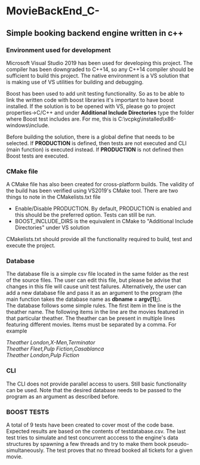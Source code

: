 # MovieBackEnd_C-
## Simple booking backend engine written in c++

### Environment used for development
Microsoft Visual Studio 2019 has been used for developing this project. The compiler has been downgraded to C++14, so any C++14 compiler should be sufficient to build this project. The native environment is a VS solution that is making use of VS utilities for building and debugging. 

Boost has been used to add unit testing functionality. So as to be able to link the written code with boost libraries it's important to have boost installed. If the solution is to be opened with VS, please go to project properties->C/C++ and under **Additional Include Directories** type the folder where Boost test includes are. For me, this is C:\vcpkg\installed\x86-windows\include.

Before building the solution, there is a global define that needs to be selected. If **PRODUCTION** is defined, then tests are not executed and CLI (main function) is executed instead. If **PRODUCTION** is not defined then Boost tests are executed.

### CMake file
A CMake file has also been created for cross-platform builds. The validity of the build has been verified using VS2019's CMake tool. There are two things to note in the CMakelists.txt file    
- Enable/Disable PRODUCTION. By default, PRODUCTION is enabled and this should be the preferred option. Tests can still be run.    
- BOOST_INCLUDE_DIRS is the equivalent in CMake to "Additional Include Directories" under VS solution    

CMakelists.txt should provide all the functionality required to build, test and execute the project.

### Database
The database file is a simple csv file located in the same folder as the rest of the source files. The user can edit this file, but please be advise that changes in this file will cause unit test failures. Alternatively, the user can add a new database file and pass it as an argument to the program (the main function takes the database name as **dbname = argv[1];**).   
The database follows some simple rules. The first item in the line is the theather name. The following items in the line are the movies featured in that particular theather. The theather can be present in multiple lines featuring different movies. Items must be separated by a comma. For example

*Theather London,X-Men,Terminator    
Theather Fleet,Pulp Fiction,Casablanca    
Theather London,Pulp Fiction*   

### CLI
The CLI does not provide parallel access to users. Still basic functionality can be used. Note that the desired database needs to be passed to the program as an argument as described before.

### BOOST TESTS
A total of 9 tests have been created to cover most of the code base. Expected results are based on the contents of testdatabase.csv. The last test tries to simulate and test concurrent acccess to the engine's data structures by spawning a few threads and try to make them book pseudo-simultaneously. The test proves that no thread booked all tickets for a given movie.
